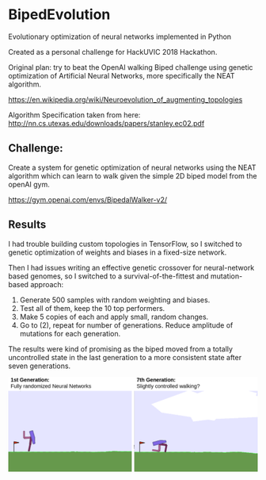 # BipedEvolution

Evolutionary optimization of neural networks implemented in Python

Created as a personal challenge for HackUVIC 2018 Hackathon.

Original plan: try to beat the OpenAI walking Biped challenge using genetic optimization of Artificial Neural Networks, more specifically the NEAT algorithm.

https://en.wikipedia.org/wiki/Neuroevolution_of_augmenting_topologies

Algorithm Specification taken from here:
http://nn.cs.utexas.edu/downloads/papers/stanley.ec02.pdf

## Challenge:

Create a system for genetic optimization of neural networks using the NEAT algorithm which can learn to walk given the simple 2D biped model from the openAI gym.

https://gym.openai.com/envs/BipedalWalker-v2/

## Results

I had trouble building custom topologies in TensorFlow, so I switched to genetic optimization of weights and biases in a fixed-size network. 

Then I had issues writing an effective genetic crossover for neural-network based genomes, so I switched to a survival-of-the-fittest and mutation-based approach:

  1) Generate 500 samples with random weighting and biases.
  2) Test all of them, keep the 10 top performers.
  3) Make 5 copies of each and apply small, random changes.
  4) Go to (2), repeat for number of generations. Reduce amplitude of mutations for each generation.

The results were kind of promising as the biped moved from a totally uncontrolled state in the last generation to a more consistent state after seven generations.

![Comparison of first and seventh generation](https://github.com/SamWheating/BipedEvolution/blob/master/sidebyside.gif?raw=true)
